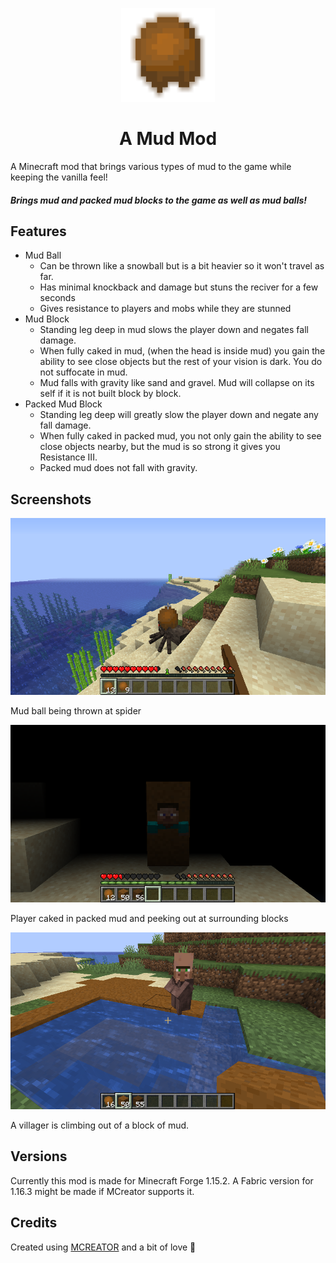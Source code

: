 <p align="center">
  <img src="images/MudModIconTransparent.png" width="150" title="Logo">
</p>
<h1 align="center">A Mud Mod</h1>

A Minecraft mod that brings various types of mud to the game while keeping the vanilla feel!

##### Brings mud and packed mud blocks to the game as well as mud balls!

## Features
- Mud Ball
  - Can be thrown like a snowball but is a bit heavier so it won't travel as far.
  - Has minimal knockback and damage but stuns the reciver for a few seconds
  - Gives resistance to players and mobs while they are stunned
- Mud Block
  - Standing leg deep in mud slows the player down and negates fall damage.
  - When fully caked in mud, (when the head is inside mud) you gain the ability to see close objects but the rest of your vision is dark. You do not suffocate in mud.
  - Mud falls with gravity like sand and gravel. Mud will collapse on its self if it is not built block by block. 
 - Packed Mud Block
   - Standing leg deep will greatly slow the player down and negate any fall damage.
   - When fully caked in packed mud, you not only gain the ability to see close objects nearby, but the mud is so strong it gives you Resistance III.
   - Packed mud does not fall with gravity.
   
## Screenshots
![Mud ball being thrown](https://raw.githubusercontent.com/venashial/MudMod/main/images/ThrowingMudBall.png)

Mud ball being thrown at spider

![Player caked in mud and peeking out](https://raw.githubusercontent.com/venashial/MudMod/main/images/HiddenInMud.png)

Player caked in packed mud and peeking out at surrounding blocks

![Villager stuck in block of mud](https://raw.githubusercontent.com/venashial/MudMod/main/images/StuckInMud.png)

A villager is climbing out of a block of mud.

## Versions
Currently this mod is made for Minecraft Forge 1.15.2. A Fabric version for 1.16.3 might be made if MCreator supports it.

## Credits
Created using [MCREATOR](https://mcreator.net/) and a bit of love 💖
